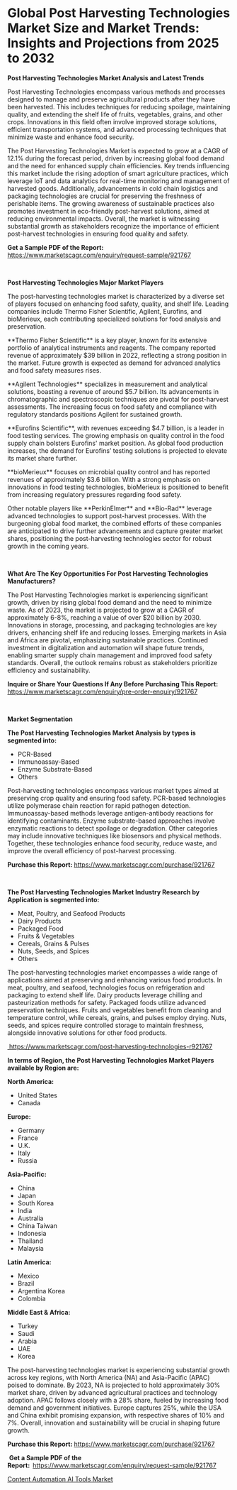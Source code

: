 <p><h1>Global Post Harvesting Technologies Market Size and Market Trends: Insights and Projections from 2025 to 2032</h1></p><p><strong>Post Harvesting Technologies Market Analysis and Latest Trends</strong></p>
<p><p>Post Harvesting Technologies encompass various methods and processes designed to manage and preserve agricultural products after they have been harvested. This includes techniques for reducing spoilage, maintaining quality, and extending the shelf life of fruits, vegetables, grains, and other crops. Innovations in this field often involve improved storage solutions, efficient transportation systems, and advanced processing techniques that minimize waste and enhance food security.</p><p>The Post Harvesting Technologies Market is expected to grow at a CAGR of 12.1% during the forecast period, driven by increasing global food demand and the need for enhanced supply chain efficiencies. Key trends influencing this market include the rising adoption of smart agriculture practices, which leverage IoT and data analytics for real-time monitoring and management of harvested goods. Additionally, advancements in cold chain logistics and packaging technologies are crucial for preserving the freshness of perishable items. The growing awareness of sustainable practices also promotes investment in eco-friendly post-harvest solutions, aimed at reducing environmental impacts. Overall, the market is witnessing substantial growth as stakeholders recognize the importance of efficient post-harvest technologies in ensuring food quality and safety.</p></p>
<p><strong>Get a Sample PDF of the Report:&nbsp;</strong> <a href="https://www.marketscagr.com/enquiry/request-sample/921767?utm_campaign=2012&utm_medium=2&utm_source=Github&utm_content=ia&utm_term=07032025&utm_id=post-harvesting-technologies">https://www.marketscagr.com/enquiry/request-sample/921767</a></p>
<p>&nbsp;</p>
<p><strong>Post Harvesting Technologies Major Market Players</strong></p>
<p><p>The post-harvesting technologies market is characterized by a diverse set of players focused on enhancing food safety, quality, and shelf life. Leading companies include Thermo Fisher Scientific, Agilent, Eurofins, and bioMerieux, each contributing specialized solutions for food analysis and preservation. </p><p>**Thermo Fisher Scientific** is a key player, known for its extensive portfolio of analytical instruments and reagents. The company reported revenue of approximately $39 billion in 2022, reflecting a strong position in the market. Future growth is expected as demand for advanced analytics and food safety measures rises.</p><p>**Agilent Technologies** specializes in measurement and analytical solutions, boasting a revenue of around $5.7 billion. Its advancements in chromatographic and spectroscopic techniques are pivotal for post-harvest assessments. The increasing focus on food safety and compliance with regulatory standards positions Agilent for sustained growth.</p><p>**Eurofins Scientific**, with revenues exceeding $4.7 billion, is a leader in food testing services. The growing emphasis on quality control in the food supply chain bolsters Eurofins' market position. As global food production increases, the demand for Eurofins’ testing solutions is projected to elevate its market share further.</p><p>**bioMerieux** focuses on microbial quality control and has reported revenues of approximately $3.6 billion. With a strong emphasis on innovations in food testing technologies, bioMerieux is positioned to benefit from increasing regulatory pressures regarding food safety.</p><p>Other notable players like **PerkinElmer** and **Bio-Rad** leverage advanced technologies to support post-harvest processes. With the burgeoning global food market, the combined efforts of these companies are anticipated to drive further advancements and capture greater market shares, positioning the post-harvesting technologies sector for robust growth in the coming years.</p></p>
<p>&nbsp;</p>
<p><strong>What Are The Key Opportunities For Post Harvesting Technologies Manufacturers?</strong></p>
<p><p>The Post Harvesting Technologies market is experiencing significant growth, driven by rising global food demand and the need to minimize waste. As of 2023, the market is projected to grow at a CAGR of approximately 6-8%, reaching a value of over $20 billion by 2030. Innovations in storage, processing, and packaging technologies are key drivers, enhancing shelf life and reducing losses. Emerging markets in Asia and Africa are pivotal, emphasizing sustainable practices. Continued investment in digitalization and automation will shape future trends, enabling smarter supply chain management and improved food safety standards. Overall, the outlook remains robust as stakeholders prioritize efficiency and sustainability.</p></p>
<p><strong>Inquire or Share Your Questions If Any Before Purchasing This Report:</strong> <a href="https://www.marketscagr.com/enquiry/pre-order-enquiry/921767?utm_campaign=2012&utm_medium=2&utm_source=Github&utm_content=ia&utm_term=07032025&utm_id=post-harvesting-technologies">https://www.marketscagr.com/enquiry/pre-order-enquiry/921767</a></p>
<p>&nbsp;</p>
<p><strong>Market Segmentation</strong></p>
<p><strong>The Post Harvesting Technologies Market Analysis by types is segmented into:</strong></p>
<p><ul><li>PCR-Based</li><li>Immunoassay-Based</li><li>Enzyme Substrate-Based</li><li>Others</li></ul></p>
<p><p>Post-harvesting technologies encompass various market types aimed at preserving crop quality and ensuring food safety. PCR-based technologies utilize polymerase chain reaction for rapid pathogen detection. Immunoassay-based methods leverage antigen-antibody reactions for identifying contaminants. Enzyme substrate-based approaches involve enzymatic reactions to detect spoilage or degradation. Other categories may include innovative techniques like biosensors and physical methods. Together, these technologies enhance food security, reduce waste, and improve the overall efficiency of post-harvest processing.</p></p>
<p><strong>Purchase this Report:&nbsp;</strong><a href="https://www.marketscagr.com/purchase/921767?utm_campaign=2012&utm_medium=2&utm_source=Github&utm_content=ia&utm_term=07032025&utm_id=post-harvesting-technologies">https://www.marketscagr.com/purchase/921767</a></p>
<p>&nbsp;</p>
<p><strong>The Post Harvesting Technologies Market Industry Research by Application is segmented into:</strong></p>
<p><ul><li>Meat, Poultry, and Seafood Products</li><li>Dairy Products</li><li>Packaged Food</li><li>Fruits & Vegetables</li><li>Cereals, Grains & Pulses</li><li>Nuts, Seeds, and Spices</li><li>Others</li></ul></p>
<p><p>The post-harvesting technologies market encompasses a wide range of applications aimed at preserving and enhancing various food products. In meat, poultry, and seafood, technologies focus on refrigeration and packaging to extend shelf life. Dairy products leverage chilling and pasteurization methods for safety. Packaged foods utilize advanced preservation techniques. Fruits and vegetables benefit from cleaning and temperature control, while cereals, grains, and pulses employ drying. Nuts, seeds, and spices require controlled storage to maintain freshness, alongside innovative solutions for other food products.</p></p>
<p><a href="https://www.marketscagr.com/post-harvesting-technologies-r921767?utm_campaign=2012&utm_medium=2&utm_source=Github&utm_content=ia&utm_term=07032025&utm_id=post-harvesting-technologies">&nbsp;https://www.marketscagr.com/post-harvesting-technologies-r921767</a></p>
<p><strong>In terms of Region, the Post Harvesting Technologies Market Players available by Region are:</strong></p>
<p>
    <p> <strong> North America: </strong>
        <ul>
            <li>United States</li>
            <li>Canada</li>
        </ul>
        </p> 
    <p> <strong> Europe: </strong>
        <ul>
            <li>Germany</li>
            <li>France</li>
            <li>U.K.</li>
            <li>Italy</li>
            <li>Russia</li>
        </ul>
        </p> 
    <p> <strong> Asia-Pacific: </strong>
        <ul>
            <li>China</li>
            <li>Japan</li>
            <li>South Korea</li>
            <li>India</li>
            <li>Australia</li>
            <li>China Taiwan</li>
            <li>Indonesia</li>
            <li>Thailand</li>
            <li>Malaysia</li>
        </ul>
        </p> 
    <p> <strong> Latin America: </strong>
        <ul>
            <li>Mexico</li>
            <li>Brazil</li>
            <li>Argentina Korea</li>
            <li>Colombia</li>
        </ul>
        </p> 
    <p> <strong> Middle East & Africa: </strong>
        <ul>
            <li>Turkey</li>
            <li>Saudi</li>
            <li>Arabia</li>
            <li>UAE</li>
            <li>Korea</li>
        </ul>
    </p>
    </p>
<p><p>The post-harvesting technologies market is experiencing substantial growth across key regions, with North America (NA) and Asia-Pacific (APAC) poised to dominate. By 2023, NA is projected to hold approximately 30% market share, driven by advanced agricultural practices and technology adoption. APAC follows closely with a 28% share, fueled by increasing food demand and government initiatives. Europe captures 25%, while the USA and China exhibit promising expansion, with respective shares of 10% and 7%. Overall, innovation and sustainability will be crucial in shaping future growth.</p></p>
<p><strong>Purchase this Report: </strong><a href="https://www.marketscagr.com/purchase/921767?utm_campaign=2012&utm_medium=2&utm_source=Github&utm_content=ia&utm_term=07032025&utm_id=post-harvesting-technologies">https://www.marketscagr.com/purchase/921767</a></p>
<p>&nbsp;<strong>Get a Sample PDF of the Report:&nbsp;&nbsp;</strong><a href="https://www.marketscagr.com/enquiry/request-sample/921767?utm_campaign=2012&utm_medium=2&utm_source=Github&utm_content=ia&utm_term=07032025&utm_id=post-harvesting-technologies">https://www.marketscagr.com/enquiry/request-sample/921767</a></p>
<p><strong></strong></p>
<p><p><a href="https://github.com/JakirUddin511/Market-Research-Report-List-2/blob/main/content-automation-ai-tools-market.md?utm_campaign=2012&utm_medium=2&utm_source=Github&utm_content=ia&utm_term=07032025&utm_id=post-harvesting-technologies">Content Automation AI Tools Market</a></p></p>